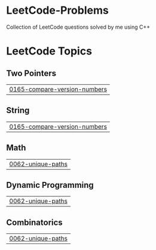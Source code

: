 # LeetCode-Problems
Collection of LeetCode questions solved by me using C++


<!---LeetCode Topics Start-->
# LeetCode Topics
## Two Pointers
|  |
| ------- |
| [0165-compare-version-numbers](https://github.com/govindvarma1/LeetCode-Problems/tree/master/0165-compare-version-numbers) |
## String
|  |
| ------- |
| [0165-compare-version-numbers](https://github.com/govindvarma1/LeetCode-Problems/tree/master/0165-compare-version-numbers) |
## Math
|  |
| ------- |
| [0062-unique-paths](https://github.com/govindvarma1/LeetCode-Problems/tree/master/0062-unique-paths) |
## Dynamic Programming
|  |
| ------- |
| [0062-unique-paths](https://github.com/govindvarma1/LeetCode-Problems/tree/master/0062-unique-paths) |
## Combinatorics
|  |
| ------- |
| [0062-unique-paths](https://github.com/govindvarma1/LeetCode-Problems/tree/master/0062-unique-paths) |
<!---LeetCode Topics End-->